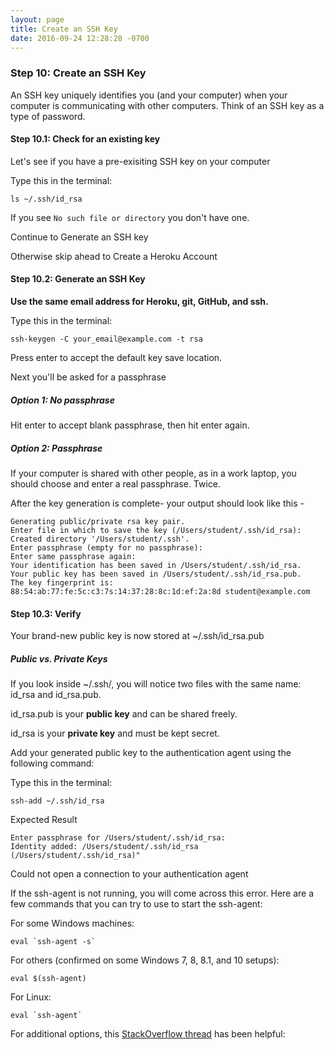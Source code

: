 ```yaml
---
layout: page
title: Create an SSH Key
date: 2016-09-24 12:28:28 -0700
---
```



### Step 10: Create an SSH Key

An SSH key uniquely identifies you (and your computer) when your computer is communicating with other computers. Think of an SSH key as a type of password.


#### Step 10.1: Check for an existing key

Let's see if you have a pre-exisiting SSH key on your computer

Type this in the terminal:

```
ls ~/.ssh/id_rsa
```
If you see `No such file or directory` you don't have one.

Continue to Generate an SSH key

Otherwise skip ahead to Create a Heroku Account

#### Step 10.2: Generate an SSH Key

**Use the same email address for Heroku, git, GitHub, and ssh.**

Type this in the terminal:


```
ssh-keygen -C your_email@example.com -t rsa
```

Press enter to accept the default key save location.

Next you'll be asked for a passphrase

##### Option 1: No passphrase
Hit enter to accept blank passphrase, then hit enter again.

##### Option 2: Passphrase
If your computer is shared with other people, as in a work laptop, you should choose and enter a real passphrase. Twice.

After the key generation is complete- your output should look like this -

```text
Generating public/private rsa key pair.
Enter file in which to save the key (/Users/student/.ssh/id_rsa):
Created directory '/Users/student/.ssh'.
Enter passphrase (empty for no passphrase):
Enter same passphrase again:
Your identification has been saved in /Users/student/.ssh/id_rsa.
Your public key has been saved in /Users/student/.ssh/id_rsa.pub.
The key fingerprint is:
88:54:ab:77:fe:5c:c3:7s:14:37:28:8c:1d:ef:2a:8d student@example.com
```

#### Step 10.3: Verify

Your brand-new public key is now stored at ~/.ssh/id_rsa.pub

##### Public vs. Private Keys

If you look inside ~/.ssh/, you will notice two files with the same name: id_rsa and id_rsa.pub.

id_rsa.pub is your **public key** and can be shared freely.

id_rsa is your **private key** and must be kept secret.

Add your generated public key to the authentication agent using the following command:

Type this in the terminal:

```text
ssh-add ~/.ssh/id_rsa
```

Expected Result

```text
Enter passphrase for /Users/student/.ssh/id_rsa:
Identity added: /Users/student/.ssh/id_rsa (/Users/student/.ssh/id_rsa)"
```

Could not open a connection to your authentication agent

If the ssh-agent is not running, you will come across this error. Here are a few commands that you can try to use to start the ssh-agent:

For some Windows machines:

```
eval `ssh-agent -s`
```

For others (confirmed on some Windows 7, 8, 8.1, and 10 setups):

```
eval $(ssh-agent)
```

For Linux:

```
eval `ssh-agent`
```

For additional options, this [StackOverflow thread](http://stackoverflow.com/questions/17846529/could-not-open-a-connection-to-your-authentication-agent) has been helpful:
